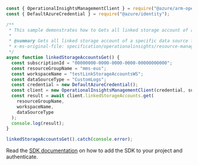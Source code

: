 ```javascript
const { OperationalInsightsManagementClient } = require("@azure/arm-operationalinsights");
const { DefaultAzureCredential } = require("@azure/identity");

/**
 * This sample demonstrates how to Gets all linked storage account of a specific data source type associated with the specified workspace.
 *
 * @summary Gets all linked storage account of a specific data source type associated with the specified workspace.
 * x-ms-original-file: specification/operationalinsights/resource-manager/Microsoft.OperationalInsights/stable/2020-08-01/examples/LinkedStorageAccountsGet.json
 */
async function linkedStorageAccountsGet() {
  const subscriptionId = "00000000-0000-0000-0000-00000000000";
  const resourceGroupName = "mms-eus";
  const workspaceName = "testLinkStorageAccountsWS";
  const dataSourceType = "CustomLogs";
  const credential = new DefaultAzureCredential();
  const client = new OperationalInsightsManagementClient(credential, subscriptionId);
  const result = await client.linkedStorageAccounts.get(
    resourceGroupName,
    workspaceName,
    dataSourceType
  );
  console.log(result);
}

linkedStorageAccountsGet().catch(console.error);
```

Read the [SDK documentation](https://github.com/Azure/azure-sdk-for-js/blob/%40azure%2Farm-operationalinsights_8.0.1/sdk/operationalinsights/arm-operationalinsights/README.md) on how to add the SDK to your project and authenticate.
